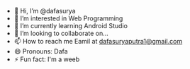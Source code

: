 - 👋 Hi, I’m @dafasurya
- 👀 I’m interested in Web Programming
- 🌱 I’m currently learning Android Studio
- 💞️ I’m looking to collaborate on...
- 📫 How to reach me Eamil at dafasuryaputra1@gmail.com
- 😄 Pronouns: Dafa
- ⚡ Fun fact: I'm a weeb

<!---
dafasurya/dafasurya is a ✨ special ✨ repository because its `README.md` (this file) appears on your GitHub profile.
You can click the Preview link to take a look at your changes.
--->

